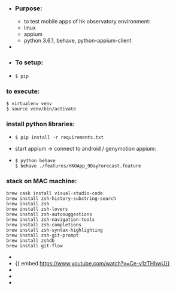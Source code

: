 - ### Purpose:
	- to test mobile apps of hk observatory
	  environment:
	- linux
	- appium
	- python 3.6.1, behave, python-appium-client
-
- ### To setup:
- ```
  $ pip
  ```
### to execute:

```
$ virtualenv venv
$ source venv/bin/activate
```
### install python libraries:
- ```
  $ pip install -r requirements.txt
  ```
- start appium -> connect to android / genymotion appium:
- ```
  $ python behave
  $ behave ./features/HKOApp_9DayForecast.feature
  ```
### stack on MAC machine:

```
brew cask install visual-studio-code
brew install zsh-history-substring-search
brew install zsh
brew install zsh-lovers
brew install zsh-autosuggestions
brew install zsh-navigation-tools
brew install zsh-completions
brew install zsh-syntax-highlighting
brew install zsh-git-prompt
brew install zshdb
brew install git-flow
```
-
- {{ embed https://www.youtube.com/watch?v=Ce-v1zTHhwU}}
-
-
-